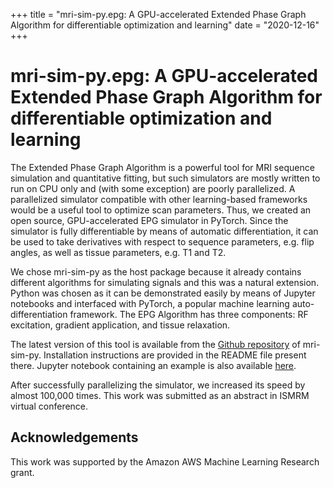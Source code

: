 +++
title = "mri-sim-py.epg: A GPU-accelerated Extended Phase Graph Algorithm for differentiable optimization and learning"
date = "2020-12-16"
+++
# mri-sim-py.epg: A GPU-accelerated Extended Phase Graph Algorithm for differentiable optimization and learning
The Extended Phase Graph Algorithm is a powerful tool for MRI sequence simulation and quantitative fitting, but such simulators are mostly written to run on CPU only and (with some exception) are poorly parallelized. A parallelized simulator compatible with other learning-based frameworks would be a useful tool to optimize scan parameters. Thus, we created an open source, GPU-accelerated EPG simulator in PyTorch. Since the simulator is fully differentiable by means of automatic differentiation, it can be used to take derivatives with respect to sequence parameters, e.g. flip angles, as well as tissue parameters, e.g. T1 and T2.

We chose mri-sim-py as the host package because it already contains different algorithms for simulating signals and this was a natural extension. Python was chosen as it can be demonstrated easily by means of Jupyter notebooks and interfaced with PyTorch, a popular machine learning auto-differentiation framework. The EPG Algorithm has three components: RF excitation, gradient application, and tissue relaxation.

The latest version of this tool is available from the [Github repository](https://github.com/utcsilab/mri-sim-py/tree/master/epg) of mri-sim-py. Installation instructions are provided in the README file present there. Jupyter notebook containing an example is also available [here](https://github.com/utcsilab/mri-sim-py/blob/master/EPG_Parallel.ipynb).

After successfully parallelizing the simulator, we increased its speed by almost 100,000 times. This work was submitted as an abstract in ISMRM virtual conference.

## Acknowledgements
This work was supported by the Amazon AWS Machine Learning Research grant.
